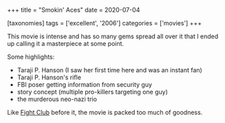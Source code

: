+++
title = "Smokin' Aces"
date = 2020-07-04

[taxonomies]
tags = ['excellent', '2006']
categories = ['movies']
+++

This movie is intense and has so many gems spread all over it that I
ended up calling it a masterpiece at some point.

Some highlights:

- Taraji P. Hanson (I saw her first time here and was an instant fan)
- Taraji P. Hanson's rifle
- FBI poser getting information from security guy
- story concept (multiple pro-killers targeting one guy)
- the murderous neo-nazi trio

Like [Fight Club] before it, the movie is packed too much of goodness.

[Fight Club]: http://tshepang.net/fight-club-1999
